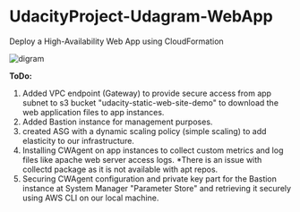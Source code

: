 # UdacityProject-Udagram-WebApp
Deploy a High-Availability Web App using CloudFormation

![digram](https://github.com/mo-qassem/UdacityProject-Udagram-WebApp/blob/d4565ed2ba9f4468a0d243bca71e18c94e30819a/Diagram.png)

 **ToDo:**

  1. Added VPC endpoint (Gateway) to provide secure access from app subnet to s3 bucket "udacity-static-web-site-demo" to download the web application files to app instances.
  2. Added Bastion instance for management purposes.
  3. created ASG with a dynamic scaling policy (simple scaling) to add elasticity to our infrastructure.
  4. Installing CWAgent on app instances to collect custom metrics and log files like apache web server access logs.
     *There is an issue with collectd package as it is not available with apt repos.
  5. Securing CWAgent configuration and private key part for the Bastion instance at System Manager "Parameter Store" and retrieving it securely using AWS CLI on our local machine.
